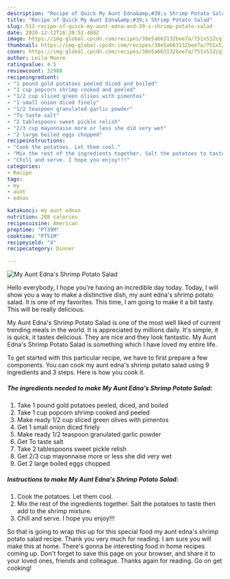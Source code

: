 ```yaml
---
description: "Recipe of Quick My Aunt Edna&amp;#39;s Shrimp Potato Salad"
title: "Recipe of Quick My Aunt Edna&amp;#39;s Shrimp Potato Salad"
slug: 513-recipe-of-quick-my-aunt-edna-and-39-s-shrimp-potato-salad
date: 2020-12-12T16:20:51.408Z
image: https://img-global.cpcdn.com/recipes/38e5a663132bee7a/751x532cq70/my-aunt-ednas-shrimp-potato-salad-recipe-main-photo.jpg
thumbnail: https://img-global.cpcdn.com/recipes/38e5a663132bee7a/751x532cq70/my-aunt-ednas-shrimp-potato-salad-recipe-main-photo.jpg
cover: https://img-global.cpcdn.com/recipes/38e5a663132bee7a/751x532cq70/my-aunt-ednas-shrimp-potato-salad-recipe-main-photo.jpg
author: Leila Moore
ratingvalue: 4.5
reviewcount: 32988
recipeingredient:
- "1 pound gold potatoes peeled diced and boiled"
- "1 cup popcorn shrimp cooked and peeled"
- "1/2 cup sliced green olives with pimentos"
- "1 small onion diced finely"
- "1/2 teaspoon granulated garlic powder"
- "To taste salt"
- "2 tablespoons sweet pickle relish"
- "2/3 cup mayonnaise more or less she did very wet"
- "2 large boiled eggs chopped"
recipeinstructions:
- "Cook the potatoes. Let them cool."
- "Mix the rest of the ingredients together. Salt the potatoes to taste then add to the shrimp mixture."
- "Chill and serve. I hope you enjoy!!!"
categories:
- Recipe
tags:
- my
- aunt
- ednas

katakunci: my aunt ednas 
nutrition: 208 calories
recipecuisine: American
preptime: "PT39M"
cooktime: "PT51M"
recipeyield: "4"
recipecategory: Dinner

---
```



![My Aunt Edna&#39;s Shrimp Potato Salad](https://img-global.cpcdn.com/recipes/38e5a663132bee7a/751x532cq70/my-aunt-ednas-shrimp-potato-salad-recipe-main-photo.jpg)

Hello everybody, I hope you're having an incredible day today. Today, I will show you a way to make a distinctive dish, my aunt edna&#39;s shrimp potato salad. It is one of my favorites. This time, I am going to make it a bit tasty. This will be really delicious.



My Aunt Edna&#39;s Shrimp Potato Salad is one of the most well liked of current trending meals in the world. It is appreciated by millions daily. It's simple, it is quick, it tastes delicious. They are nice and they look fantastic. My Aunt Edna&#39;s Shrimp Potato Salad is something which I have loved my entire life.


To get started with this particular recipe, we have to first prepare a few components. You can cook my aunt edna&#39;s shrimp potato salad using 9 ingredients and 3 steps. Here is how you cook it.

<!--inarticleads1-->

##### The ingredients needed to make My Aunt Edna&#39;s Shrimp Potato Salad:

1. Take 1 pound gold potatoes peeled, diced, and boiled
1. Take 1 cup popcorn shrimp cooked and peeled
1. Make ready 1/2 cup sliced green olives with pimentos
1. Get 1 small onion diced finely
1. Make ready 1/2 teaspoon granulated garlic powder
1. Get To taste salt
1. Take 2 tablespoons sweet pickle relish
1. Get 2/3 cup mayonnaise more or less she did very wet
1. Get 2 large boiled eggs chopped




<!--inarticleads2-->

##### Instructions to make My Aunt Edna&#39;s Shrimp Potato Salad:

1. Cook the potatoes. Let them cool.
1. Mix the rest of the ingredients together. Salt the potatoes to taste then add to the shrimp mixture.
1. Chill and serve. I hope you enjoy!!!




So that is going to wrap this up for this special food my aunt edna&#39;s shrimp potato salad recipe. Thank you very much for reading. I am sure you will make this at home. There's gonna be interesting food in home recipes coming up. Don't forget to save this page on your browser, and share it to your loved ones, friends and colleague. Thanks again for reading. Go on get cooking!

